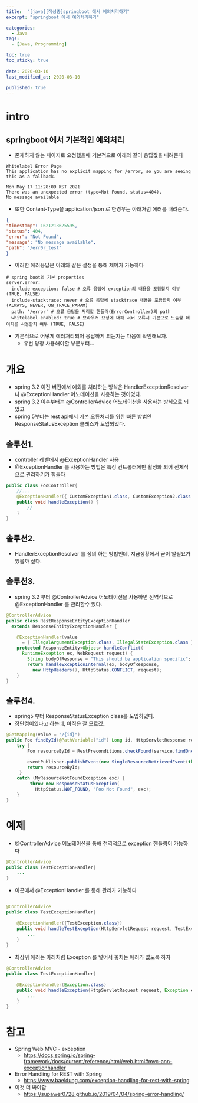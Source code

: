 ```yaml
---
title:  "[java][작성중]springboot 에서 예외처리하기"
excerpt: "springboot 에서 예외처리하기"

categories:
  - Java
tags:
  - [Java, Programming]

toc: true
toc_sticky: true
 
date: 2020-03-10
last_modified_at: 2020-03-10

published: true
---
```




# intro
## springboot 에서 기본적인 예외처리
* 존재하지 않는 페이지로 요청했을때 기본적으로 아래와 같이 응답값을 내려준다

```
Whitelabel Error Page
This application has no explicit mapping for /error, so you are seeing this as a fallback.

Mon May 17 11:28:09 KST 2021
There was an unexpected error (type=Not Found, status=404).
No message available
```

* 또한 Content-Type을 application/json 로 한경우는 아래처럼 에러를 내려준다.

```json
{
"timestamp": 1621218625595,
"status": 404,
"error": "Not Found",
"message": "No message available",
"path": "/err0r_test"
}
```

* 이러한 에러응답은 아래와 같은 설정을 통해 제어가 가능하다
```
# spring boot의 기본 properties
server.error:
  include-exception: false # 오류 응답에 exception의 내용을 포함할지 여부 (TRUE, FALSE) 
  include-stacktrace: never # 오류 응답에 stacktrace 내용을 포함할지 여부 (ALWAYS, NEVER, ON_TRACE_PARAM)
  path: '/error' # 오류 응답을 처리할 핸들러(ErrorController)의 path 
  whitelabel.enabled: true # 브라우저 요청에 대해 서버 오류시 기본으로 노출할 페이지를 사용할지 여부 (TRUE, FALSE)
```
* 기본적으로 어떻게 에러처리되어 응답하게 되는지는 다음에 확인해보자.
    * 우선 당장 사용해야할 부분부터... 


# 개요
* spring 3.2 이전 버전에서 예외를 처리하는 방식은  HandlerExceptionResolver 나 @ExceptionHandler 어노테이션을 사용하는 것이었다. 
* spring 3.2 이후부터는 @ControllerAdvice 어노테이션을 사용하는 방식으로 되었고
* spring 5부터는 rest api에서 기본 오류처리를 위한 빠른 방법인 ResponseStatusException 클래스가 도입되었다. 
## 솔루션1.
* controller 레벨에서 @ExceptionHandler 사용
* @ExceptionHandler 를 사용하는 방법은 특정 컨트롤러에만 활성화 되어 전체적으로 관리하기가 힘들다
```java
public class FooController{  
    //...
    @ExceptionHandler({ CustomException1.class, CustomException2.class })
    public void handleException() {
        //
    }
}
```

## 솔루션2.
* HandlerExceptionResolver 를 정의 하는 방법인데, 지금상황에서 굳이 알필요가 있을까 싶다. 

## 솔루션3.
* spring 3.2 부터 @ControllerAdvice 어노테이션을 사용하면 전역적으로 @ExceptionHandler 를 관리할수 있다. 
```java
@ControllerAdvice
public class RestResponseEntityExceptionHandler 
  extends ResponseEntityExceptionHandler {

    @ExceptionHandler(value 
      = { IllegalArgumentException.class, IllegalStateException.class })
    protected ResponseEntity<Object> handleConflict(
      RuntimeException ex, WebRequest request) {
        String bodyOfResponse = "This should be application specific";
        return handleExceptionInternal(ex, bodyOfResponse, 
          new HttpHeaders(), HttpStatus.CONFLICT, request);
    }
}
```

## 솔루션4.
* spring5 부터 ResponseStatusException  class를 도입하였다. 
* 장단점이있다고 하는데, 아직은 잘 모르겠..
```java
@GetMapping(value = "/{id}")
public Foo findById(@PathVariable("id") Long id, HttpServletResponse response) {
    try {
        Foo resourceById = RestPreconditions.checkFound(service.findOne(id));

        eventPublisher.publishEvent(new SingleResourceRetrievedEvent(this, response));
        return resourceById;
     }
    catch (MyResourceNotFoundException exc) {
         throw new ResponseStatusException(
           HttpStatus.NOT_FOUND, "Foo Not Found", exc);
    }
}
```


# 예제

* @ControllerAdvice 어노테이션을 통해 전역적으로 exception 핸들링이 가능하다
```java
@ControllerAdvice
public class TestExceptionHandler{
    ...
}
```
* 이곳에서 @ExceptionHandler 를 통해 관리가 가능하다
```java

@ControllerAdvice
public class TestExceptionHandler{
    
    @ExceptionHandler({TestException.class})
    public void handleTestException(HttpServletRequest request, TestException exception) {
        ...       
    }
}
```

* 최상위 에러는 아래처럼 Exception 를 넣어서 놓치는 에러가 없도록 하자
```java
@ControllerAdvice
public class TestExceptionHandler{
    
    @ExceptionHandler(Exception.class)
    public void handleException(HttpServletRequest request, Exception ex) {
        ...
    }
}    
```


# 참고
* Spring Web MVC - exception
    * https://docs.spring.io/spring-framework/docs/current/reference/html/web.html#mvc-ann-exceptionhandler
* Error Handling for REST with Spring
    * https://www.baeldung.com/exception-handling-for-rest-with-spring
* 이것 더 봐야함
    * https://supawer0728.github.io/2019/04/04/spring-error-handling/